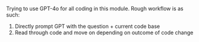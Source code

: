 Trying to use GPT-4o for all coding in this module. Rough workflow is as such:
1. Directly prompt GPT with the question + current code base
2. Read through code and move on depending on outcome of code change